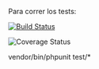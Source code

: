 Para correr los tests:

[![Build Status](https://api.travis-ci.org/mvictoriamoledo/TarjetaSC.svg?branch=master)](https://travis-ci.org/mvictoriamoledo/TarjetaSC)

![Coverage Status](https://coveralls.io/repos/github/mvictoriamoledo/TarjetaSC/badge.svg?branch=master)

vendor/bin/phpunit test/*
